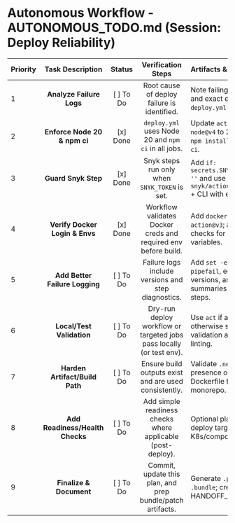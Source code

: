 # Autonomous Workflow - AUTONOMOUS_TODO.md (Session: Deploy Reliability)

| Priority | Task Description | Status | Verification Steps | Artifacts & Notes |
|:---|:---:|:---:|:---:|:---|
| 1 | **Analyze Failure Logs** | [ ] To Do | Root cause of deploy failure is identified. | Note failing job/step and exact error; map to `deploy.yml` lines. |
| 2 | **Enforce Node 20 & npm ci** | [x] Done | `deploy.yml` uses Node 20 and `npm ci` in all jobs. | Update `actions/setup-node@v4` to 20; replace `npm install` with `npm ci`. |
| 3 | **Guard Snyk Step** | [x] Done | Snyk steps run only when `SNYK_TOKEN` is set. | Add `if: secrets.SNYK_TOKEN != ''` and use `snyk/actions/setup@v4` + CLI with env. |
| 4 | **Verify Docker Login & Envs** | [x] Done | Workflow validates Docker creds and required env before build. | Add `docker/login-action@v3`; add explicit checks for required env variables. |
| 5 | **Add Better Failure Logging** | [ ] To Do | Failure logs include versions and step diagnostics. | Add `set -euxo pipefail`, echo versions, and log summaries in critical steps. |
| 6 | **Local/Test Validation** | [ ] To Do | Dry-run deploy workflow or targeted jobs pass locally (or test env). | Use `act` if available; otherwise static validation and YAML linting. |
| 7 | **Harden Artifact/Build Path** | [ ] To Do | Ensure build outputs exist and are used consistently. | Validate `.next/` artifact presence or adjust Dockerfile for monorepo. |
| 8 | **Add Readiness/Health Checks** | [ ] To Do | Add simple readiness checks where applicable (post-deploy). | Optional placeholders if deploy targets K8s/compose. |
| 9 | **Finalize & Document** | [ ] To Do | Commit, update this plan, and prep bundle/patch artifacts. | Generate `.patch` and `.bundle`; create HANDOFF_REPORT.md. |





